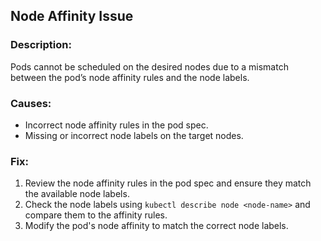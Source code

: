 ## Node Affinity Issue

### Description:
Pods cannot be scheduled on the desired nodes due to a mismatch between the pod’s node affinity rules and the node labels.

### Causes:
- Incorrect node affinity rules in the pod spec.
- Missing or incorrect node labels on the target nodes.

### Fix:
1. Review the node affinity rules in the pod spec and ensure they match the available node labels.
2. Check the node labels using `kubectl describe node <node-name>` and compare them to the affinity rules.
3. Modify the pod's node affinity to match the correct node labels.
